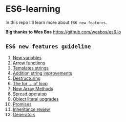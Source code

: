 # ES6-learning
In this repo I'll learn more about `ES6 new features`.

**Big thanks to Wes Bos** https://github.com/wesbos/es6.io

## `ES6 new features guideline`
1. [New variables](https://github.com/SetMiller/ES6-learning/tree/master/01-New%20Variables)
2. [Arrow functions](https://github.com/SetMiller/ES6-learning/tree/master/02-Arrow%20funcions)
3. [Templates strings](https://github.com/SetMiller/ES6-learning/tree/master/03-Template%20Strings)
4. [Addition string improvements](https://github.com/SetMiller/ES6-learning/tree/master/04-Addition%20string%20improvements)
5. [Destructuring](https://github.com/SetMiller/ES6-learning/tree/master/05-Destructuring)
6. [The for ... of loop](https://github.com/SetMiller/ES6-learning/tree/master/06-The%20for%20of%20loop)
7. [New Array Methods](https://github.com/SetMiller/ES6-learning/tree/master/07-New%20Array%20Methods)
8. [Spread operatop](https://github.com/SetMiller/ES6-learning/tree/master/08-Spread%20operator)
9. [Object literal upgrades](https://github.com/SetMiller/ES6-learning/tree/master/09-Object%20literal%20upg)
10. [Promises](https://github.com/SetMiller/ES6-learning/tree/master/10-Promises)
11. [Inheritance review](https://github.com/SetMiller/ES6-learning/tree/master/11-Inheritance%20review)
12. [Generators](https://github.com/SetMiller/ES6-learning/tree/master/12-Generators)

# 
